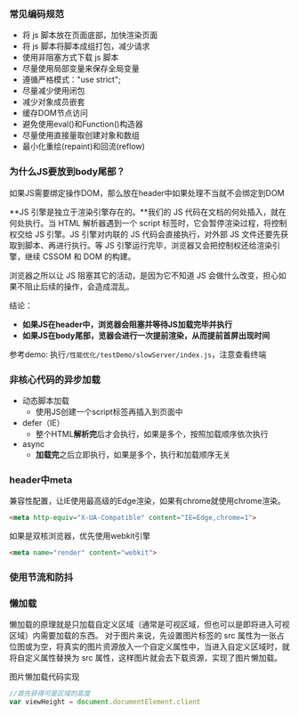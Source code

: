 ### 常见编码规范

 - 将 js 脚本放在页面底部，加快渲染页面
 - 将 js 脚本将脚本成组打包，减少请求
 - 使用非阻塞方式下载 js 脚本
 - 尽量使用局部变量来保存全局变量
 - 遵循严格模式："use strict";
 - 尽量减少使用闭包
 - 减少对象成员嵌套
 - 缓存DOM节点访问
 - 避免使用eval()和Function()构造器
 - 尽量使用直接量取创建对象和数组
 - 最小化重绘(repaint)和回流(reflow)


### 为什么JS要放到body尾部？

如果JS需要绑定操作DOM，那么放在header中如果处理不当就不会绑定到DOM

**JS 引擎是独立于渲染引擎存在的。**我们的 JS 代码在文档的何处插入，就在何处执行。当 HTML 解析器遇到一个 script 标签时，它会暂停渲染过程，将控制权交给 JS 引擎。JS 引擎对内联的 JS 代码会直接执行，对外部 JS 文件还要先获取到脚本、再进行执行。等 JS 引擎运行完毕，浏览器又会把控制权还给渲染引擎，继续 CSSOM 和 DOM 的构建。

浏览器之所以让 JS 阻塞其它的活动，是因为它不知道 JS 会做什么改变，担心如果不阻止后续的操作，会造成混乱。

结论：
 - **如果JS在header中，浏览器会阻塞并等待JS加载完毕并执行**
 - **如果JS在body尾部，览器会进行一次提前渲染，从而提前首屏出现时间**

参考demo: 执行`/性能优化/testDemo/slowServer/index.js`，注意查看终端


### 非核心代码的异步加载

 - 动态脚本加载
   - 使用JS创建一个script标签再插入到页面中
 - defer（IE）
   - 整个HTML**解析完**后才会执行，如果是多个，按照加载顺序依次执行
 - async
   - **加载完**之后立即执行，如果是多个，执行和加载顺序无关



### header中meta

兼容性配置，让IE使用最高级的Edge渲染，如果有chrome就使用chrome渲染。
```html
<meta http-equiv="X-UA-Compatible" content="IE=Edge,chrome=1">
```

如果是双核浏览器，优先使用webkit引擎
```html 
<meta name="render" content="webkit">
```

### 使用节流和防抖


### 懒加载
懒加载的原理就是只加载自定义区域（通常是可视区域，但也可以是即将进入可视区域）内需要加载的东西。
对于图片来说，先设置图片标签的 src 属性为一张占位图或为空，将真实的图片资源放入一个自定义属性中，当进入自定义区域时，就将自定义属性替换为 src 属性，这样图片就会去下载资源，实现了图片懒加载。

图片懒加载代码实现
```js
//首先获得可是区域的高度
var viewHeight = document.documentElement.client
```
